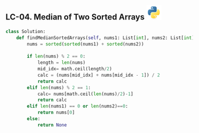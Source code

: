 ## LC-04. Median of Two Sorted Arrays <a href="https://www.python.org" target="_blank" rel="noreferrer"> <img src="https://raw.githubusercontent.com/devicons/devicon/master/icons/python/python-original.svg" alt="python" width="40" height="40"/> </a>

```python
class Solution:
    def findMedianSortedArrays(self, nums1: List[int], nums2: List[int]) -> float:
        nums = sorted(sorted(nums1) + sorted(nums2))

        if len(nums) % 2 == 0:
            length = len(nums)
            mid_idx= math.ceil(length/2)
            calc = (nums[mid_idx] + nums[mid_idx - 1]) / 2
            return calc
        elif len(nums) % 2 == 1:
            calc= nums[math.ceil(len(nums)/2)-1]
            return calc
        elif len(nums1) == 0 or len(nums2)==0:
            return nums[0]
        else:
            return None
```
